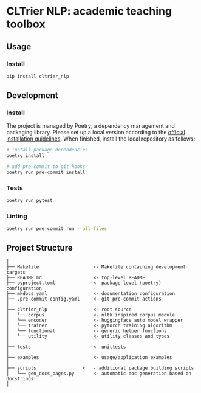 # CLTrier NLP: academic teaching toolbox

## Usage

### Install

```bash
pip install cltrier_nlp
```

## Development

### Install

The project is managed by Poetry, a dependency management and packaging library. Please set up a local version according to the [official installation guidelines](https://python-poetry.org/docs/). When finished, install the local repository as follows:

```bash
# install package dependencies
poetry install

# add pre-commit to git hooks
poetry run pre-commit install  
```

### Tests

```bash
poetry run pytest
```

### Linting

```bash
poetry run pre-commit run --all-files
```

## Project Structure

```   
│ 
├── Makefile                    <- Makefile containing development targets
├── README.md                   <- top-level README
├── pyproject.toml              <- package-level (poetry) configuration
├── mkdocs.yaml                 <- documentation configuration
├── .pre-commit-config.yaml     <- git pre-commit actions
│
├── cltrier_nlp                 <- root source
│   └── corpus                  <- nltk inspired corpus module
│   └── encoder                 <- huggingface auto model wrapper
│   └── trainer                 <- pytorch training algorithm
│   └── functional              <- generic helper functions
│   └── utility                 <- utility classes and types
│
├── tests                       <- unittests
│
├── examples                    <- usage/application examples
│
├── scripts                 <   - additional package building scripts
│   └── gen_docs_pages.py       <- automatic doc generation based on docstrings
│
```
